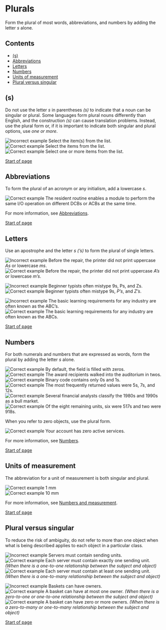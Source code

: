 # Plurals

Form the plural of most words, abbreviations, and numbers by adding the letter _s_ alone.

## Contents

- [(s)](#-s-)<br>
- [Abbreviations](#abbreviations)<br>
- [Letters](#letters)<br>
- [Numbers](#numbers)<br>
- [Units of measurement](#units-of-measurement)<br>
- [Plural versus singular](#plural-versus-singular)

## (s)

Do not use the letter _s_ in parentheses _(s)_ to indicate that a noun can be singular or plural. 
Some languages form plural nouns differently than English, and the construction _(s)_ can cause translation problems. 
Instead, use the plural form or, if it is important to indicate both singular and plural options, use _one or more_.

![Incorrect example](images/dont-use.png) Select the item(s) from the list.<br>
![Correct example](images/preferred.png) Select the items from the list.<br>
![Correct example](images/preferred.png) Select one or more items from the list.

[Start of page](#plurals)

## Abbreviations

To form the plural of an acronym or any initialism, add a lowercase _s_. 

![Correct example](images/preferred.png) The resident routine enables a module to perform the same I/O operation on different DCBs or ACBs at the same time.
  
For more information, see [Abbreviations](abbreviations.md).

[Start of page](#plurals)

## Letters

Use an apostrophe and the letter _s_ _(&rsquo;s)_ to form the plural of single letters.

![Incorrect example](images/dont-use.png) Before the repair, the printer did not print uppercase _As_ or lowercase _ms_.<br>
![Correct example](images/preferred.png) Before the repair, the printer did not print uppercase _A&rsquo;s_ or lowercase _m&rsquo;s_.

![Incorrect example](images/dont-use.png) Beginner typists often mistype 9s, Ps, and Zs.<br>
![Correct example](images/preferred.png) Beginner typists often mistype 9s, _P&rsquo;s_, and _Z&rsquo;s_.

![Incorrect example](images/dont-use.png) The basic learning requirements for any industry are often known as the ABC&rsquo;s.<br>
![Correct example](images/preferred.png) The basic learning requirements for any industry are often known as the ABCs.

[Start of page](#plurals)

## Numbers

For both numerals and numbers that are expressed as words, form the plural by adding the letter _s_ alone.

![Correct example](images/preferred.png) By default, the field is filled with zeros.<br>
![Correct example](images/preferred.png) The award recipients walked into the auditorium in twos.<br>
![Correct example](images/preferred.png) Binary code contains only 0s and 1s.<br>
![Correct example](images/preferred.png) The most frequently returned values were 5s, 7s, and 12s.<br>
![Correct example](images/preferred.png) Several financial analysts classify the 1980s and 1990s as a bull market.<br>
![Correct example](images/preferred.png) Of the eight remaining units, six were 517s and two were 918s.

When you refer to zero objects, use the plural form.

![Correct example](images/preferred.png) Your account has zero active services.
  
For more information, see [Numbers](numbers.md).

[Start of page](#plurals)

## Units of measurement

The abbreviation for a unit of measurement is both singular and plural.

![Correct example](images/preferred.png) 1 mm<br>
![Correct example](images/preferred.png) 10 mm
  
For more information, see [Numbers and measurement](numbers-and-measurement.md).

[Start of page](#plurals)

## Plural versus singular

To reduce the risk of ambiguity, do not refer to more than one object when what is being described applies to each object in a particular class.

![Incorrect example](images/dont-use.png) Servers must contain sending units.<br>
![Correct example](images/preferred.png) Each server must contain exactly one sending unit. _(When there is a one-to-one relationship between the subject and object)_<br>
![Correct example](images/preferred.png) Each server must contain at least one sending unit. 
_(When there is a one-to-many relationship between the subject and object)_

![Incorrect example](images/dont-use.png) Baskets can have owners.<br>
![Correct example](images/preferred.png) A basket can have at most one owner. 
_(When there is a zero-to-one or one-to-one relationship between the subject and object)_<br>
![Correct example](images/preferred.png) A basket can have zero or more owners. 
_(When there is a zero-to-many or one-to-many relationship between the subject and object)_

[Start of page](#plurals)
